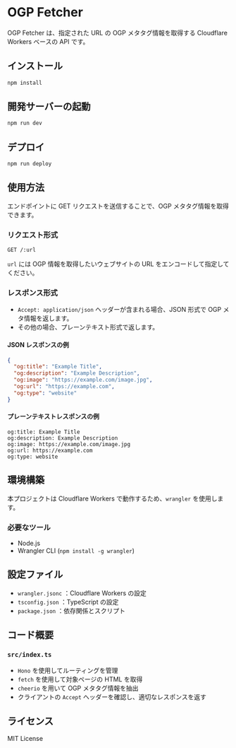 # OGP Fetcher

OGP Fetcher は、指定された URL の OGP メタタグ情報を取得する Cloudflare Workers ベースの API です。

## インストール

```sh
npm install
```

## 開発サーバーの起動

```sh
npm run dev
```

## デプロイ

```sh
npm run deploy
```

## 使用方法

エンドポイントに GET リクエストを送信することで、OGP メタタグ情報を取得できます。

### リクエスト形式
```
GET /:url
```
`url` には OGP 情報を取得したいウェブサイトの URL をエンコードして指定してください。

### レスポンス形式

- `Accept: application/json` ヘッダーが含まれる場合、JSON 形式で OGP メタ情報を返します。
- その他の場合、プレーンテキスト形式で返します。

#### JSON レスポンスの例
```json
{
  "og:title": "Example Title",
  "og:description": "Example Description",
  "og:image": "https://example.com/image.jpg",
  "og:url": "https://example.com",
  "og:type": "website"
}
```

#### プレーンテキストレスポンスの例
```
og:title: Example Title
og:description: Example Description
og:image: https://example.com/image.jpg
og:url: https://example.com
og:type: website
```

## 環境構築

本プロジェクトは Cloudflare Workers で動作するため、`wrangler` を使用します。

### 必要なツール
- Node.js
- Wrangler CLI (`npm install -g wrangler`)

## 設定ファイル
- `wrangler.jsonc` ：Cloudflare Workers の設定
- `tsconfig.json` ：TypeScript の設定
- `package.json` ：依存関係とスクリプト

## コード概要

### `src/index.ts`
- `Hono` を使用してルーティングを管理
- `fetch` を使用して対象ページの HTML を取得
- `cheerio` を用いて OGP メタタグ情報を抽出
- クライアントの `Accept` ヘッダーを確認し、適切なレスポンスを返す

## ライセンス
MIT License

